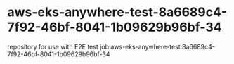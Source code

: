 # aws-eks-anywhere-test-8a6689c4-7f92-46bf-8041-1b09629b96bf-34
repository for use with E2E test job aws-eks-anywhere-test:8a6689c4-7f92-46bf-8041-1b09629b96bf-34
